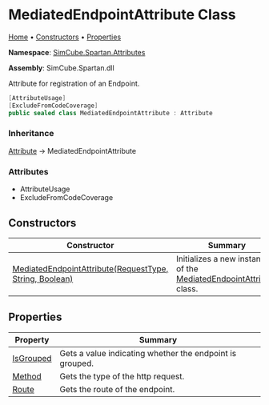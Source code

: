 # MediatedEndpointAttribute Class

[Home](../../../README.md) &#x2022; [Constructors](#constructors) &#x2022; [Properties](#properties)

**Namespace**: [SimCube.Spartan.Attributes](../README.md)

**Assembly**: SimCube\.Spartan\.dll

  
Attribute for registration of an Endpoint\.

```csharp
[AttributeUsage]
[ExcludeFromCodeCoverage]
public sealed class MediatedEndpointAttribute : Attribute
```

### Inheritance

[Attribute](../../../Global/README.md) &#x2192; MediatedEndpointAttribute

### Attributes

* AttributeUsage
* ExcludeFromCodeCoverage

## Constructors

| Constructor | Summary |
| ----------- | ------- |
| [MediatedEndpointAttribute(RequestType, String, Boolean)](-ctor/README.md) | Initializes a new instance of the [MediatedEndpointAttribute](./README.md) class\. |

## Properties

| Property | Summary |
| -------- | ------- |
| [IsGrouped](IsGrouped/README.md) | Gets a value indicating whether the endpoint is grouped\. |
| [Method](Method/README.md) | Gets the type of the http request\. |
| [Route](Route/README.md) | Gets the route of the endpoint\. |

